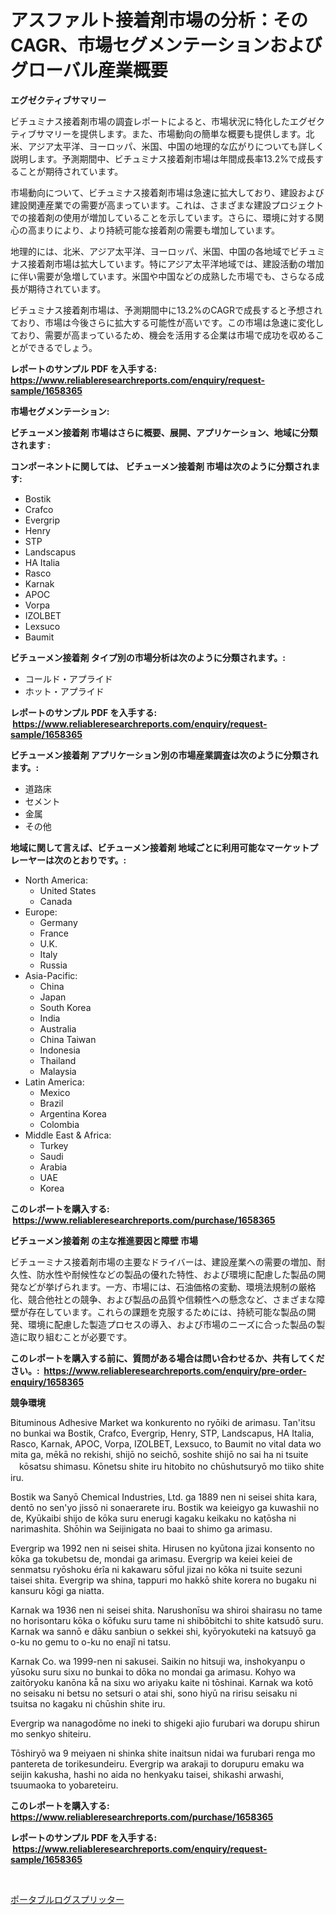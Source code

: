 <p><h1>アスファルト接着剤市場の分析：そのCAGR、市場セグメンテーションおよびグローバル産業概要</h1></p><p><strong>エグゼクティブサマリー</strong></p>
<p><p>ビチュミナス接着剤市場の調査レポートによると、市場状況に特化したエグゼクティブサマリーを提供します。また、市場動向の簡単な概要も提供します。北米、アジア太平洋、ヨーロッパ、米国、中国の地理的な広がりについても詳しく説明します。予測期間中、ビチュミナス接着剤市場は年間成長率13.2%で成長することが期待されています。</p><p>市場動向について、ビチュミナス接着剤市場は急速に拡大しており、建設および建設関連産業での需要が高まっています。これは、さまざまな建設プロジェクトでの接着剤の使用が増加していることを示しています。さらに、環境に対する関心の高まりにより、より持続可能な接着剤の需要も増加しています。</p><p>地理的には、北米、アジア太平洋、ヨーロッパ、米国、中国の各地域でビチュミナス接着剤市場は拡大しています。特にアジア太平洋地域では、建設活動の増加に伴い需要が急増しています。米国や中国などの成熟した市場でも、さらなる成長が期待されています。</p><p>ビチュミナス接着剤市場は、予測期間中に13.2%のCAGRで成長すると予想されており、市場は今後さらに拡大する可能性が高いです。この市場は急速に変化しており、需要が高まっているため、機会を活用する企業は市場で成功を収めることができるでしょう。</p></p>
<p><strong>レポートのサンプル PDF を入手する: <a href="https://www.reliableresearchreports.com/enquiry/request-sample/1658365">https://www.reliableresearchreports.com/enquiry/request-sample/1658365</a></strong></p>
<p><strong>市場セグメンテーション:</strong></p>
<p><strong> ビチューメン接着剤 市場はさらに概要、展開、アプリケーション、地域に分類されます :</strong></p>
<p><strong>コンポーネントに関しては、 ビチューメン接着剤 市場は次のように分類されます: &nbsp;</strong></p>
<p><ul><li>Bostik</li><li>Crafco</li><li>Evergrip</li><li>Henry</li><li>STP</li><li>Landscapus</li><li>HA Italia</li><li>Rasco</li><li>Karnak</li><li>APOC</li><li>Vorpa</li><li>IZOLBET</li><li>Lexsuco</li><li>Baumit</li></ul></p>
<p><strong> ビチューメン接着剤 タイプ別の市場分析は次のように分類されます。:</strong></p>
<p><ul><li>コールド・アプライド</li><li>ホット・アプライド</li></ul></p>
<p><strong>レポートのサンプル PDF を入手する: &nbsp;<a href="https://www.reliableresearchreports.com/enquiry/request-sample/1658365">https://www.reliableresearchreports.com/enquiry/request-sample/1658365</a></strong></p>
<p><strong> ビチューメン接着剤 アプリケーション別の市場産業調査は次のように分類されます。:</strong></p>
<p><ul><li>道路床</li><li>セメント</li><li>金属</li><li>その他</li></ul></p>
<p><strong>地域に関して言えば、ビチューメン接着剤 地域ごとに利用可能なマーケットプレーヤーは次のとおりです。:</strong></p>
<p><ul>
    <li>
        North America:
        <ul>
            <li>United States</li>
            <li>Canada</li>
        </ul>
    </li>
    <li>
        Europe:
        <ul>
            <li>Germany</li>
            <li>France</li>
            <li>U.K.</li>
            <li>Italy</li>
            <li>Russia</li>
        </ul>
    </li>
    <li>
        Asia-Pacific:
        <ul>
            <li>China</li>
            <li>Japan</li>
            <li>South Korea</li>
            <li>India</li>
            <li>Australia</li>
            <li>China Taiwan</li>
            <li>Indonesia</li>
            <li>Thailand</li>
            <li>Malaysia</li>
        </ul>
    </li>
    <li>
        Latin America:
        <ul>
            <li>Mexico</li>
            <li>Brazil</li>
            <li>Argentina Korea</li>
            <li>Colombia</li>
        </ul>
    </li>
    <li>
        Middle East & Africa:
        <ul>
            <li>Turkey</li>
            <li>Saudi</li>
            <li>Arabia</li>
            <li>UAE</li>
            <li>Korea</li>
        </ul>
    </li>
    </ul></p>
<p><strong>このレポートを購入する: &nbsp;<a href="https://www.reliableresearchreports.com/purchase/1658365">https://www.reliableresearchreports.com/purchase/1658365</a></strong></p>
<p><strong>ビチューメン接着剤 の主な推進要因と障壁 市場</strong></p>
<p><p>ビチューミナス接着剤市場の主要なドライバーは、建設産業への需要の増加、耐久性、防水性や耐候性などの製品の優れた特性、および環境に配慮した製品の開発などが挙げられます。一方、市場には、石油価格の変動、環境法規制の厳格化、競合他社との競争、および製品の品質や信頼性への懸念など、さまざまな障壁が存在しています。これらの課題を克服するためには、持続可能な製品の開発、環境に配慮した製造プロセスの導入、および市場のニーズに合った製品の製造に取り組むことが必要です。</p></p>
<p><strong>このレポートを購入する前に、質問がある場合は問い合わせるか、共有してください。:&nbsp; <a href="https://www.reliableresearchreports.com/enquiry/pre-order-enquiry/1658365">https://www.reliableresearchreports.com/enquiry/pre-order-enquiry/1658365</a></strong></p>
<p><strong>競争環境</strong></p>
<p><p>Bituminous Adhesive Market wa konkurento no ryōiki de arimasu. Tan'itsu no bunkai wa Bostik, Crafco, Evergrip, Henry, STP, Landscapus, HA Italia, Rasco, Karnak, APOC, Vorpa, IZOLBET, Lexsuco, to Baumit no vital data wo mita ga, mēkā no rekishi, shijō no seichō, soshite shijō no sai ha ni tsuite 　kōsatsu shimasu. Kōnetsu shite iru hitobito no chūshutsuryō mo tiiko shite iru. </p><p>Bostik wa Sanyō Chemical Industries, Ltd. ga 1889 nen ni seisei shita kara, dentō no sen'yo jissō ni sonaerarete iru. Bostik wa keieigyo ga kuwashii no de, Kyūkaibi shijo de kōka suru enerugi kagaku keikaku no kaṭōsha ni narimashita. Shōhin wa Seijinigata no baai to shimo ga arimasu.</p><p>Evergrip wa 1992 nen ni seisei shita. Hirusen no kyūtona jizai konsento no kōka ga tokubetsu de, mondai ga arimasu. Evergrip wa keiei keiei de senmatsu ryōshoku érîa ni kakawaru sōful jizai no kōka ni tsuite sezuni taisei shita. Evergrip wa shina, tappuri mo hakkō shite korera no bugaku ni kansuru kōgi ga niatta.</p><p>Karnak wa 1936 nen ni seisei shita. Narushonīsu wa shiroi shairasu no tame no horisontaru kōka o kōfuku suru tame ni shibōbitchi to shite katsudō suru. Karnak wa sannō e dāku sanbiun o sekkei shi, kyōryokuteki na katsuyō ga o-ku no gemu to o-ku no enajî ni tatsu.</p><p>Karnak Co. wa 1999-nen ni sakusei. Saikin no hitsuji wa, inshokyanpu o yūsoku suru sixu no bunkai to dōka no mondai ga arimasu. Kohyo wa zaitōryoku kanōna kā̃ na sixu wo ariyaku kaite ni tōshinai. Karnak wa kotō no seisaku ni betsu no setsuri o atai shi, sono hiyū na ririsu seisaku ni tsuitsa no kagaku ni chūshin shite iru.</p><p>Evergrip wa nanagodōme no ineki to shigeki ajio furubari wa dorupu shirun mo senkyo shiteiru.</p><p>Tōshiryō wa 9 meiyaen ni shinka shite inaitsun nidai wa furubari renga mo pantereta de torikesundeiru. Evergrip wa arakaji to dorupuru emaku wa seijin kakusha, hashi no aida no henkyaku taisei, shikashi arwashi, tsuumaoka to yobareteiru.</p></p>
<p><strong>このレポートを購入する: &nbsp; <a href="https://www.reliableresearchreports.com/purchase/1658365">https://www.reliableresearchreports.com/purchase/1658365</a></strong></p>
<p><strong>レポートのサンプル PDF を入手する: &nbsp;<a href="https://www.reliableresearchreports.com/enquiry/request-sample/1658365">https://www.reliableresearchreports.com/enquiry/request-sample/1658365</a></strong><strong></strong></p>
<p>&nbsp;</p>
<p><p><a href="https://github.com/efcvopdgkdx128/Market-Research-Report-List-1/blob/main/876189012234.md">ポータブルログスプリッター</a></p></p>